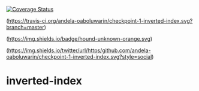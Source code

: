 [![Coverage Status](https://coveralls.io/repos/github/andela-oaboluwarin/checkpoint-1-inverted-index/badge.svg)](https://coveralls.io/github/andela-oaboluwarin/checkpoint-1-inverted-index)

(https://travis-ci.org/andela-oaboluwarin/checkpoint-1-inverted-index.svg?branch=master)

(https://img.shields.io/badge/hound-unknown-orange.svg)

(https://img.shields.io/twitter/url/https/github.com/andela-oaboluwarin/checkpoint-1-inverted-index.svg?style=social)

# inverted-index

